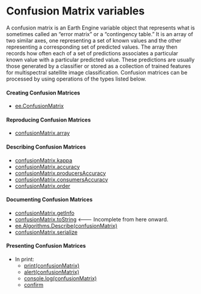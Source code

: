 # Confusion Matrix variables

A confusion matrix is an Earth Engine variable object that represents what is sometimes called an “error matrix” or a “contingency table.” It is an array of two similar axes, one representing a set of known values and the other representing a corresponding set of predicted values. The array then records how often each of a set of predictions associates a particular known value with a particular predicted value. These predictions are usually those generated by a classifier or stored as a collection of trained features for multispectral satellite image classification. Confusion matrices can be processed by using operations of the types listed below.

#### Creating Confusion Matrices
- [ee.ConfusionMatrix](ee.ConfusionMatrix.md)

#### Reproducing Confusion Matrices
- [confusionMatrix.array](confusionMatrix.array.md)

#### Describing Confusion Matrices
- [confusionMatrix.kappa](confusionMatrix.kappa.md)
- [confusionMatrix.accuracy](confusionMatrix.accuracy.md)
- [confusionMatrix.producersAccuracy](confusionMatrix.producersAccuracy.md)  
- [confusionMatrix.consumersAccuracy](confusionMatrix.consumersAccuracy.md)
- [confusionMatrix.order](confusionMatrix.order.md)

#### Documenting Confusion Matrices
- [confusionMatrix.getInfo](confusionMatrix.getInfo.md)
- [confusionMatrix.toString](confusionMatrix.toString.md)  <--- Incomplete from here onward.
- [ee.Algorithms.Describe(confusionMatrix)](ee.Algorithms.Describe(confusionMatrix).md)
- [confusionMatrix.serialize](confusionMatrix.serialize.md)

#### Presenting Confusion Matrices
- In print:
  - [print(confusionMatrix)](print(confusionMatrix).md)
  - [alert(confusionMatrix)](alert(confusionMatrix).md)
  - [console.log(confusionMatrix)](console.log(confusionMatrix).md)
  - [confirm](confirm(confusionMatrix).md)
